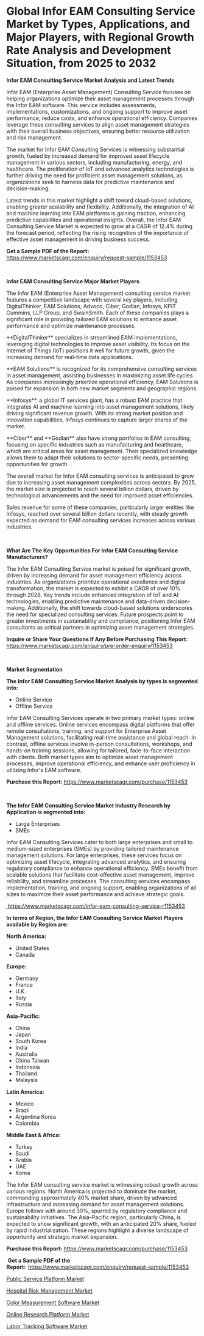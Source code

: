 <p><h1>Global Infor EAM Consulting Service Market by Types, Applications, and Major Players, with Regional Growth Rate Analysis and Development Situation, from 2025 to 2032</h1></p><p><strong>Infor EAM Consulting Service Market Analysis and Latest Trends</strong></p>
<p><p>Infor EAM (Enterprise Asset Management) Consulting Service focuses on helping organizations optimize their asset management processes through the Infor EAM software. This service includes assessments, implementations, customizations, and ongoing support to improve asset performance, reduce costs, and enhance operational efficiency. Companies leverage these consulting services to align asset management strategies with their overall business objectives, ensuring better resource utilization and risk management.</p><p>The market for Infor EAM Consulting Services is witnessing substantial growth, fueled by increased demand for improved asset lifecycle management in various sectors, including manufacturing, energy, and healthcare. The proliferation of IoT and advanced analytics technologies is further driving the need for proficient asset management solutions, as organizations seek to harness data for predictive maintenance and decision-making.</p><p>Latest trends in this market highlight a shift toward cloud-based solutions, enabling greater scalability and flexibility. Additionally, the integration of AI and machine learning into EAM platforms is gaining traction, enhancing predictive capabilities and operational insights. Overall, the Infor EAM Consulting Service Market is expected to grow at a CAGR of 12.4% during the forecast period, reflecting the rising recognition of the importance of effective asset management in driving business success.</p></p>
<p><strong>Get a Sample PDF of the Report:&nbsp;</strong> <a href="https://www.marketscagr.com/enquiry/request-sample/1153453?utm_campaign=2653&utm_medium=2&utm_source=Github&utm_content=ia&utm_term=11032025&utm_id=infor-eam-consulting-service">https://www.marketscagr.com/enquiry/request-sample/1153453</a></p>
<p>&nbsp;</p>
<p><strong>Infor EAM Consulting Service Major Market Players</strong></p>
<p><p>The Infor EAM (Enterprise Asset Management) consulting service market features a competitive landscape with several key players, including DigitalThinker, EAM Solutions, Advoco, Ciber, Godlan, Infosys, KPIT Cummins, LLP Group, and SwainSmith. Each of these companies plays a significant role in providing tailored EAM solutions to enhance asset performance and optimize maintenance processes.</p><p>**DigitalThinker** specializes in streamlined EAM implementations, leveraging digital technologies to improve asset visibility. Its focus on the Internet of Things (IoT) positions it well for future growth, given the increasing demand for real-time data applications.</p><p>**EAM Solutions** is recognized for its comprehensive consulting services in asset management, assisting businesses in maximizing asset life cycles. As companies increasingly prioritize operational efficiency, EAM Solutions is poised for expansion in both new market segments and geographic regions.</p><p>**Infosys**, a global IT services giant, has a robust EAM practice that integrates AI and machine learning into asset management solutions, likely driving significant revenue growth. With its strong market position and innovation capabilities, Infosys continues to capture larger shares of the market.</p><p>**Ciber** and **Godlan** also have strong portfolios in EAM consulting, focusing on specific industries such as manufacturing and healthcare, which are critical areas for asset management. Their specialized knowledge allows them to adapt their solutions to sector-specific needs, presenting opportunities for growth.</p><p>The overall market for Infor EAM consulting services is anticipated to grow due to increasing asset management complexities across sectors. By 2025, the market size is projected to reach several billion dollars, driven by technological advancements and the need for improved asset efficiencies.</p><p>Sales revenue for some of these companies, particularly larger entities like Infosys, reached over several billion dollars recently, with steady growth expected as demand for EAM consulting services increases across various industries.</p></p>
<p>&nbsp;</p>
<p><strong>What Are The Key Opportunities For Infor EAM Consulting Service Manufacturers?</strong></p>
<p><p>The Infor EAM Consulting Service market is poised for significant growth, driven by increasing demand for asset management efficiency across industries. As organizations prioritize operational excellence and digital transformation, the market is expected to exhibit a CAGR of over 10% through 2028. Key trends include enhanced integration of IoT and AI technologies, enabling predictive maintenance and data-driven decision-making. Additionally, the shift towards cloud-based solutions underscores the need for specialized consulting services. Future prospects point to greater investments in sustainability and compliance, positioning Infor EAM consultants as critical partners in optimizing asset management strategies.</p></p>
<p><strong>Inquire or Share Your Questions If Any Before Purchasing This Report:</strong> <a href="https://www.marketscagr.com/enquiry/pre-order-enquiry/1153453?utm_campaign=2653&utm_medium=2&utm_source=Github&utm_content=ia&utm_term=11032025&utm_id=infor-eam-consulting-service">https://www.marketscagr.com/enquiry/pre-order-enquiry/1153453</a></p>
<p>&nbsp;</p>
<p><strong>Market Segmentation</strong></p>
<p><strong>The Infor EAM Consulting Service Market Analysis by types is segmented into:</strong></p>
<p><ul><li>Online Service</li><li>Offline Service</li></ul></p>
<p><p>Infor EAM Consulting Services operate in two primary market types: online and offline services. Online services encompass digital platforms that offer remote consultations, training, and support for Enterprise Asset Management solutions, facilitating real-time assistance and global reach. In contrast, offline services involve in-person consultations, workshops, and hands-on training sessions, allowing for tailored, face-to-face interaction with clients. Both market types aim to optimize asset management processes, improve operational efficiency, and enhance user proficiency in utilizing Infor's EAM software.</p></p>
<p><strong>Purchase this Report:&nbsp;</strong><a href="https://www.marketscagr.com/purchase/1153453?utm_campaign=2653&utm_medium=2&utm_source=Github&utm_content=ia&utm_term=11032025&utm_id=infor-eam-consulting-service">https://www.marketscagr.com/purchase/1153453</a></p>
<p>&nbsp;</p>
<p><strong>The Infor EAM Consulting Service Market Industry Research by Application is segmented into:</strong></p>
<p><ul><li>Large Enterprises</li><li>SMEs</li></ul></p>
<p><p>Infor EAM Consulting Services cater to both large enterprises and small to medium-sized enterprises (SMEs) by providing tailored maintenance management solutions. For large enterprises, these services focus on optimizing asset lifecycle, integrating advanced analytics, and ensuring regulatory compliance to enhance operational efficiency. SMEs benefit from scalable solutions that facilitate cost-effective asset management, improve reliability, and streamline processes. The consulting services encompass implementation, training, and ongoing support, enabling organizations of all sizes to maximize their asset performance and achieve strategic goals.</p></p>
<p><a href="https://www.marketscagr.com/infor-eam-consulting-service-r1153453?utm_campaign=2653&utm_medium=2&utm_source=Github&utm_content=ia&utm_term=11032025&utm_id=infor-eam-consulting-service">&nbsp;https://www.marketscagr.com/infor-eam-consulting-service-r1153453</a></p>
<p><strong>In terms of Region, the Infor EAM Consulting Service Market Players available by Region are:</strong></p>
<p>
    <p> <strong> North America: </strong>
        <ul>
            <li>United States</li>
            <li>Canada</li>
        </ul>
        </p> 
    <p> <strong> Europe: </strong>
        <ul>
            <li>Germany</li>
            <li>France</li>
            <li>U.K.</li>
            <li>Italy</li>
            <li>Russia</li>
        </ul>
        </p> 
    <p> <strong> Asia-Pacific: </strong>
        <ul>
            <li>China</li>
            <li>Japan</li>
            <li>South Korea</li>
            <li>India</li>
            <li>Australia</li>
            <li>China Taiwan</li>
            <li>Indonesia</li>
            <li>Thailand</li>
            <li>Malaysia</li>
        </ul>
        </p> 
    <p> <strong> Latin America: </strong>
        <ul>
            <li>Mexico</li>
            <li>Brazil</li>
            <li>Argentina Korea</li>
            <li>Colombia</li>
        </ul>
        </p> 
    <p> <strong> Middle East & Africa: </strong>
        <ul>
            <li>Turkey</li>
            <li>Saudi</li>
            <li>Arabia</li>
            <li>UAE</li>
            <li>Korea</li>
        </ul>
    </p>
    </p>
<p><p>The Infor EAM consulting service market is witnessing robust growth across various regions. North America is projected to dominate the market, commanding approximately 40% market share, driven by advanced infrastructure and increasing demand for asset management solutions. Europe follows with around 30%, spurred by regulatory compliance and sustainability initiatives. The Asia-Pacific region, particularly China, is expected to show significant growth, with an anticipated 20% share, fueled by rapid industrialization. These regions highlight a diverse landscape of opportunity and strategic market expansion.</p></p>
<p><strong>Purchase this Report: </strong><a href="https://www.marketscagr.com/purchase/1153453?utm_campaign=2653&utm_medium=2&utm_source=Github&utm_content=ia&utm_term=11032025&utm_id=infor-eam-consulting-service">https://www.marketscagr.com/purchase/1153453</a></p>
<p>&nbsp;<strong>Get a Sample PDF of the Report:&nbsp;&nbsp;</strong><a href="https://www.marketscagr.com/enquiry/request-sample/1153453?utm_campaign=2653&utm_medium=2&utm_source=Github&utm_content=ia&utm_term=11032025&utm_id=infor-eam-consulting-service">https://www.marketscagr.com/enquiry/request-sample/1153453</a></p>
<p><strong></strong></p>
<p><p><a href="https://github.com/elvutedipela/Market-Research-Report-List-1/blob/main/public-service-platform-market.md?utm_campaign=2653&utm_medium=2&utm_source=Github&utm_content=ia&utm_term=11032025&utm_id=infor-eam-consulting-service">Public Service Platform Market</a></p><p><a href="https://github.com/raaschadonle/Market-Research-Report-List-1/blob/main/hospital-risk-management-market.md?utm_campaign=2653&utm_medium=2&utm_source=Github&utm_content=ia&utm_term=11032025&utm_id=infor-eam-consulting-service">Hospital Risk Management Market</a></p><p><a href="https://github.com/sawrovpipolo/Market-Research-Report-List-1/blob/main/color-measurement-software-market.md?utm_campaign=2653&utm_medium=2&utm_source=Github&utm_content=ia&utm_term=11032025&utm_id=infor-eam-consulting-service">Color Measurement Software Market</a></p><p><a href="https://github.com/ritooesiaba/Market-Research-Report-List-1/blob/main/online-research-platform-market.md?utm_campaign=2653&utm_medium=2&utm_source=Github&utm_content=ia&utm_term=11032025&utm_id=infor-eam-consulting-service">Online Research Platform Market</a></p><p><a href="https://github.com/aarajlyre/Market-Research-Report-List-1/blob/main/labor-tracking-software-market.md?utm_campaign=2653&utm_medium=2&utm_source=Github&utm_content=ia&utm_term=11032025&utm_id=infor-eam-consulting-service">Labor Tracking Software Market</a></p></p>